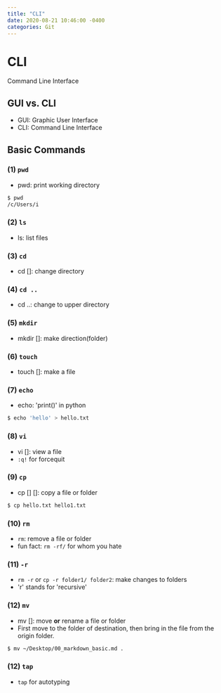 ```yaml
---
title: "CLI"
date: 2020-08-21 10:46:00 -0400
categories: Git
---
```


# CLI

Command Line Interface



## GUI vs. CLI

- GUI: Graphic User Interface
- CLI: Command Line Interface



## Basic Commands

### (1) `pwd`

- pwd: print working directory

```bash
$ pwd
/c/Users/i
```

### (2) `ls`

- ls: list files

### (3) `cd`

- cd []: change directory

### (4) `cd ..`

- cd ..: change to upper directory

### (5) `mkdir`

- mkdir []: make direction(folder)

### (6) `touch`

- touch []: make a file

### (7) `echo`

- echo: 'print()' in python

```bash
$ echo 'hello' > hello.txt
```

### (8) `vi`

- vi []: view a file
- `:q!` for forcequit

### (9) `cp`

- cp [] []: copy a file or folder

```bash
$ cp hello.txt hello1.txt
```

### (10) `rm`

- `rm`: remove a file or folder
- fun fact: `rm -rf/` for whom you hate 

### (11) `-r`

- `rm -r` or `cp -r folder1/ folder2`: make changes to folders
- 'r' stands for 'recursive'

### (12) `mv`

- mv []: move **or** rename a file or folder
- First move to the folder of destination, then bring in the file from the origin folder.

```bash
$ mv ~/Desktop/00_markdown_basic.md .
```

### (12) `tap`

- `tap` for autotyping
